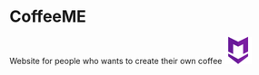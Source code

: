 # CoffeeME
Website for people who wants to create their own coffee
![alt text](https://github.com/adam-p/markdown-here/raw/master/src/common/images/icon48.png "Logo Title Text 1")
